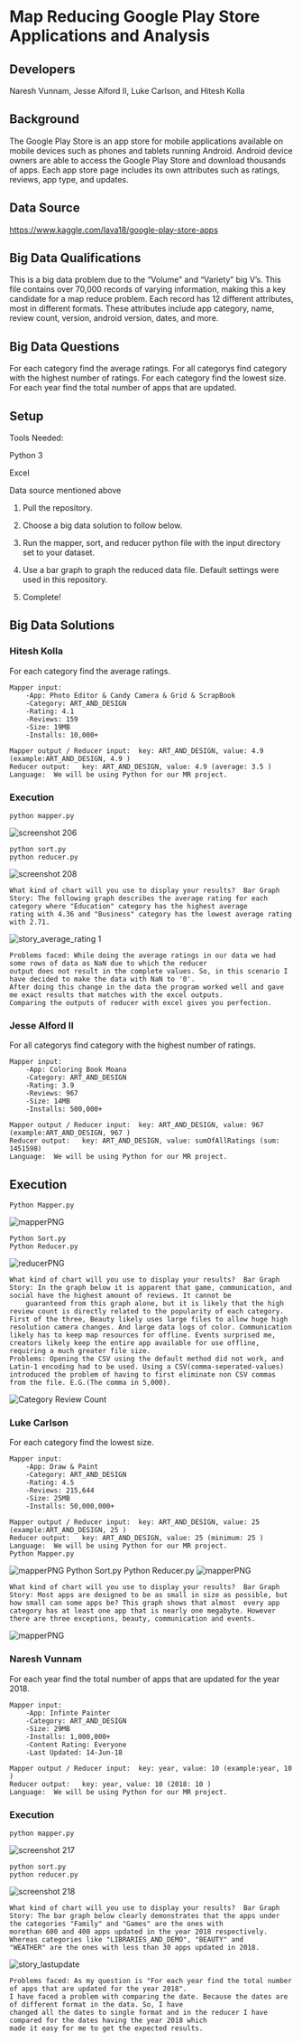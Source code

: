 # Map Reducing Google Play Store Applications and Analysis

## Developers

Naresh Vunnam, Jesse Alford II, Luke Carlson, and Hitesh Kolla

## Background

The Google Play Store is an app store for mobile applications available on mobile devices such as phones and tablets running Android. Android device owners are able to access the Google Play Store and download thousands of apps. Each app store page includes its own attributes such as ratings, reviews, app type, and updates. 

## Data Source

https://www.kaggle.com/lava18/google-play-store-apps


## Big Data Qualifications

This is a big data problem due to the “Volume” and “Variety” big V’s. This file contains over 70,000 records of varying information, making this a key candidate for a map reduce problem. Each record has 12 different attributes, most in different formats. These attributes include app category, name, review count, version, android version, dates, and more. 


## Big Data Questions

For each category find the average ratings.
For all categorys find category with the highest number of ratings.
For each category find the lowest size.
For each year find the total number of apps that are updated.


## Setup

Tools Needed: 

Python 3

Excel

Data source mentioned above

1. Pull the repository.

2. Choose a big data solution to follow below.

3. Run the mapper, sort, and reducer python file with the input directory set to your dataset.

4. Use a bar graph to graph the reduced data file. Default settings were used in this repository.

5. Complete!

## Big Data Solutions

### Hitesh Kolla
For each category find the average ratings.

	Mapper input:  	
		-App: Photo Editor & Candy Camera & Grid & ScrapBook
		-Category: ART_AND_DESIGN
		-Rating: 4.1
		-Reviews: 159
		-Size: 19MB
		-Installs: 10,000+

	Mapper output / Reducer input:  key: ART_AND_DESIGN, value: 4.9 (example:ART_AND_DESIGN, 4.9 )
	Reducer output:   key: ART_AND_DESIGN, value: 4.9 (average: 3.5 )
	Language:  We will be using Python for our MR project.
### Execution
	python mapper.py
![screenshot 206](https://user-images.githubusercontent.com/31717045/49252464-be462e00-f3e9-11e8-8880-06f298dd85d2.png)

	python sort.py
	python reducer.py
![screenshot 208](https://user-images.githubusercontent.com/31717045/49252435-ab335e00-f3e9-11e8-9009-b814bbd92e73.png)
	
	What kind of chart will you use to display your results?  Bar Graph
	Story: The following graph describes the average rating for each category where "Education" category has the highest average
	rating with 4.36 and "Business" category has the lowest average rating with 2.71.  

![story_average_rating 1](https://user-images.githubusercontent.com/31717045/49251004-04998e00-f3e6-11e8-8446-91f67407059d.JPG)
	
	Problems faced: While doing the average ratings in our data we had some rows of data as NaN due to which the reducer 
	output does not result in the complete values. So, in this scenario I have decided to make the data with NaN to '0'.
	After doing this change	in the data the program worked well and gave me exact results that matches with the excel outputs. 
	Comparing the outputs of reducer with excel gives you perfection.
	
### Jesse Alford II
For all categorys find category with the highest number of ratings.

	Mapper input:  
		-App: Coloring Book Moana
		-Category: ART_AND_DESIGN
		-Rating: 3.9
		-Reviews: 967
		-Size: 14MB
		-Installs: 500,000+

	Mapper output / Reducer input:  key: ART_AND_DESIGN, value: 967 (example:ART_AND_DESIGN, 967 )
	Reducer output:   key: ART_AND_DESIGN, value: sumOfAllRatings (sum: 1451598)
	Language:  We will be using Python for our MR project.
	
	
## Execution
	Python Mapper.py
![mapperPNG](Max_reviews/mapperPNGFix.png?raw=true)

	Python Sort.py
	Python Reducer.py
![reducerPNG](Max_reviews/reducerPNGFix.png?raw=true)

	What kind of chart will you use to display your results?  Bar Graph
	Story: In the graph below it is apparent that game, communication, and social have the highest amount of reviews. It cannot be
		guaranteed from this graph alone, but it is likely that the high review count is directly related to the popularity of each category. First of the three, Beauty likely uses large files to allow huge high resolution camera changes. And large data logs of color. Communication likely has to keep map resources for offline. Events surprised me, creators likely keep the entire app available for use offline, requiring a much greater file size.
	Problems: Opening the CSV using the default method did not work, and Latin-1 encoding had to be used. Using a CSV(comma-seperated-values) introduced the problem of having to first eliminate non CSV commas from the file. E.G.(The comma in 5,000).

	
![Category Review Count](Max_reviews/maxReviewsBarChart.png?raw=true)

### Luke Carlson
For each category find the lowest size.

	Mapper input:  
		-App: Draw & Paint
		-Category: ART_AND_DESIGN
		-Rating: 4.5
		-Reviews: 215,644
		-Size: 25MB
		-Installs: 50,000,000+

	Mapper output / Reducer input:  key: ART_AND_DESIGN, value: 25 (example:ART_AND_DESIGN, 25 )
	Reducer output:   key: ART_AND_DESIGN, value: 25 (minimum: 25 )
	Language:  We will be using Python for our MR project.
	Python Mapper.py
![mapperPNG](LowestSizeResources/check1.png?raw=true)
	Python Sort.py
	Python Reducer.py
![mapperPNG](LowestSizeResources/check2.png?raw=true)
	
	What kind of chart will you use to display your results?  Bar Graph
	Story: Most apps are designed to be as small in size as possible, but how small can some apps be? This graph shows that almost 	every app category has at least one app that is nearly one megabyte. However there are three exceptions, beauty, communication and events.



	
![mapperPNG](LowestSizeResources/MinAppChartgg.png?raw=true)

### Naresh Vunnam
For each year find the total number of apps that are updated for the year 2018.

	Mapper input:  
		-App: Infinte Painter
		-Category: ART_AND_DESIGN
		-Size: 29MB
		-Installs: 1,000,000+
		-Content Rating: Everyone
		-Last Updated: 14-Jun-18

	Mapper output / Reducer input:  key: year, value: 10 (example:year, 10 )
	Reducer output:   key: year, value: 10 (2018: 10 )
	Language:  We will be using Python for our MR project.
### Execution
	python mapper.py
![screenshot 217](https://user-images.githubusercontent.com/31740220/49252000-82f72f80-f3e8-11e8-95a5-8a905fbaf2dd.png)

	python sort.py
	python reducer.py
![screenshot 218](https://user-images.githubusercontent.com/31740220/49252059-a4f0b200-f3e8-11e8-9bf4-045e65e06f8c.png)
	
	What kind of chart will you use to display your results?  Bar Graph
	Story: The bar graph below clearly demonstrates that the apps under the categories "Family" and "Games" are the ones with
	morethan 600 and 400 apps updated in the year 2018 respectively. Whereas categories like "LIBRARIES_AND_DEMO", "BEAUTY" and
	"WEATHER" are the ones with less than 30 apps updated in 2018.
	
![story_lastupdate](https://user-images.githubusercontent.com/31740220/49609905-8e0b0c00-f962-11e8-965e-e2dca9a96d8b.JPG)

	Problems faced: As my question is "For each year find the total number of apps that are updated for the year 2018".
	I have faced a problem with comparing the date. Because the dates are of different format in the data. So, I have 
	changed all the dates to single format and in the reducer I have compared for the dates having the year 2018 which 
	made it easy for me to get the expected results.
